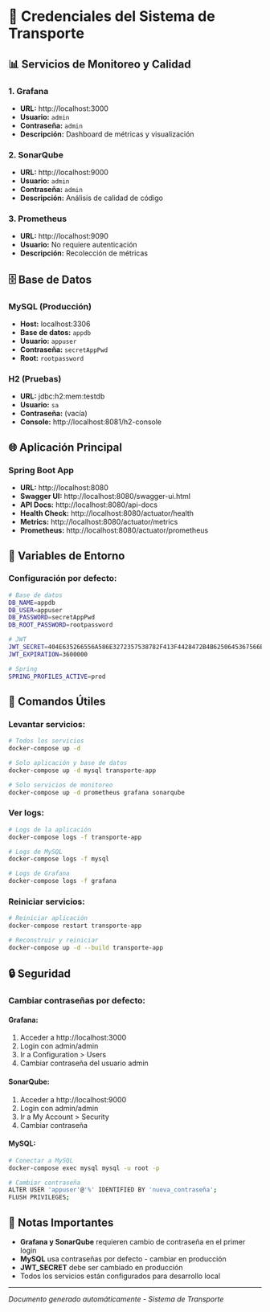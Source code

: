# 🔐 Credenciales del Sistema de Transporte

## 📊 **Servicios de Monitoreo y Calidad**

### **1. Grafana**
- **URL:** http://localhost:3000
- **Usuario:** `admin`
- **Contraseña:** `admin`
- **Descripción:** Dashboard de métricas y visualización

### **2. SonarQube**
- **URL:** http://localhost:9000
- **Usuario:** `admin`
- **Contraseña:** `admin`
- **Descripción:** Análisis de calidad de código

### **3. Prometheus**
- **URL:** http://localhost:9090
- **Usuario:** No requiere autenticación
- **Descripción:** Recolección de métricas

## 🗄️ **Base de Datos**

### **MySQL (Producción)**
- **Host:** localhost:3306
- **Base de datos:** `appdb`
- **Usuario:** `appuser`
- **Contraseña:** `secretAppPwd`
- **Root:** `rootpassword`

### **H2 (Pruebas)**
- **URL:** jdbc:h2:mem:testdb
- **Usuario:** `sa`
- **Contraseña:** (vacía)
- **Console:** http://localhost:8081/h2-console

## 🌐 **Aplicación Principal**

### **Spring Boot App**
- **URL:** http://localhost:8080
- **Swagger UI:** http://localhost:8080/swagger-ui.html
- **API Docs:** http://localhost:8080/api-docs
- **Health Check:** http://localhost:8080/actuator/health
- **Metrics:** http://localhost:8080/actuator/metrics
- **Prometheus:** http://localhost:8080/actuator/prometheus

## 🔧 **Variables de Entorno**

### **Configuración por defecto:**
```bash
# Base de datos
DB_NAME=appdb
DB_USER=appuser
DB_PASSWORD=secretAppPwd
DB_ROOT_PASSWORD=rootpassword

# JWT
JWT_SECRET=404E635266556A586E3272357538782F413F4428472B4B6250645367566B5970
JWT_EXPIRATION=3600000

# Spring
SPRING_PROFILES_ACTIVE=prod
```

## 🚀 **Comandos Útiles**

### **Levantar servicios:**
```bash
# Todos los servicios
docker-compose up -d

# Solo aplicación y base de datos
docker-compose up -d mysql transporte-app

# Solo servicios de monitoreo
docker-compose up -d prometheus grafana sonarqube
```

### **Ver logs:**
```bash
# Logs de la aplicación
docker-compose logs -f transporte-app

# Logs de MySQL
docker-compose logs -f mysql

# Logs de Grafana
docker-compose logs -f grafana
```

### **Reiniciar servicios:**
```bash
# Reiniciar aplicación
docker-compose restart transporte-app

# Reconstruir y reiniciar
docker-compose up -d --build transporte-app
```

## 🔒 **Seguridad**

### **Cambiar contraseñas por defecto:**

#### **Grafana:**
1. Acceder a http://localhost:3000
2. Login con admin/admin
3. Ir a Configuration > Users
4. Cambiar contraseña del usuario admin

#### **SonarQube:**
1. Acceder a http://localhost:9000
2. Login con admin/admin
3. Ir a My Account > Security
4. Cambiar contraseña

#### **MySQL:**
```bash
# Conectar a MySQL
docker-compose exec mysql mysql -u root -p

# Cambiar contraseña
ALTER USER 'appuser'@'%' IDENTIFIED BY 'nueva_contraseña';
FLUSH PRIVILEGES;
```

## 📝 **Notas Importantes**

- **Grafana y SonarQube** requieren cambio de contraseña en el primer login
- **MySQL** usa contraseñas por defecto - cambiar en producción
- **JWT_SECRET** debe ser cambiado en producción
- Todos los servicios están configurados para desarrollo local

---

*Documento generado automáticamente - Sistema de Transporte* 